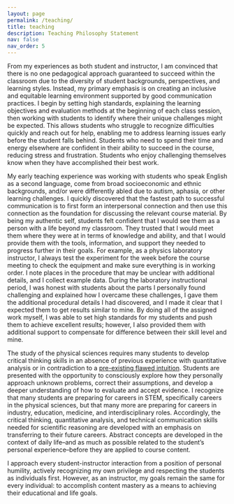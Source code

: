 ```yaml
---
layout: page
permalink: /teaching/
title: teaching
description: Teaching Philosophy Statement
nav: false
nav_order: 5
---
```


From my experiences as both student and instructor, I am convinced that there is no one pedagogical approach guaranteed to succeed within the classroom due to the diversity of student backgrounds, perspectives, and learning styles.  Instead, my primary emphasis is on creating an inclusive and equitable learning environment supported by good communication practices.  I begin by setting high standards, explaining the learning objectives and evaluation methods at the beginning of each class session, then working with students to identify where their unique challenges might be expected.  This allows students who struggle to recognize difficulties quickly and reach out for help, enabling me to address learning issues early before the student falls behind.  Students who need to spend their time and energy elsewhere are confident in their ability to succeed in the course, reducing stress and frustration.  Students who enjoy challenging themselves know when they have accomplished their best work.  

My early teaching experience was working with students who speak English as a second language, come from broad socioeconomic and ethnic backgrounds, and/or were differently abled due to autism, aphasia, or other learning challenges.  I quickly discovered that the fastest path to successful communication is to first form an interpersonal connection and then use this connection as the foundation for discussing the relevant course material.  By being my authentic self, students felt confident that I would see them as a person with a life beyond my classroom.  They trusted that I would meet them where they were at in terms of knowledge and ability, and that I would provide them with the tools, information, and support they needed to progress further in their goals.  For example, as a physics laboratory instructor, I always test the experiment for the week before the course meeting to check the equipment and make sure everything is in working order. I note places in the procedure that may be unclear with additional details, and I collect example data.  During the laboratory instructional period, I was honest with students about the parts I personally found challenging and explained how I overcame these challenges, I gave them the additional procedural details I had discovered, and I made it clear that I expected them to get results similar to mine.  By doing all of the assigned work myself, I was able to set high standards for my students and push them to achieve excellent results; however, I also provided them with additional support to compensate for difference between their skill level and mine.

The study of the physical sciences requires many students to develop critical thinking skills in an absence of previous experience with quantitative analysis or in contradiction to a <a href="https://pubs.aip.org/aapt/ajp/article-abstract/64/10/1316/529119/More-than-misconceptions-Multiple-perspectives-on?redirectedFrom=fulltext">pre-existing flawed intuition</a>.  Students are presented with the opportunity to consciously explore how they personally approach unknown problems, correct their assumptions, and develop a deeper understanding of how to evaluate and accept evidence.  I recognize that many students are preparing for careers in STEM, specifically careers in the physical sciences, but that many more are preparing for careers in industry, education, medicine, and interdisciplinary roles.  Accordingly, the critical thinking, quantitative analysis, and technical communication skills needed for scientific reasoning are developed with an emphasis on transferring to their future careers.  Abstract concepts are developed in the context of daily life–and as much as possible related to the student’s personal experience–before they are applied to course content.  

I approach every student-instructor interaction from a position of personal humility, actively recognizing my own privilege and respecting the students as individuals first.  However, as an instructor, my goals remain the same for every individual: to accomplish content mastery as a means to achieving their educational and life goals.  



<!-- For now, this page is assumed to be a static description of your courses. You can convert it to a collection similar to `_projects/` so that you can have a dedicated page for each course.

Organize your courses by years, topics, or universities, however you like! -->

